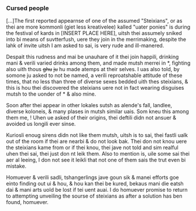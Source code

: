 ### Cursed people

 [...]The first reported appearnse of one of the assumed "Steixians", or as thei are more kommonli (giet less kreativelee) kalled "uater ponies" is during the festival of kards in [INSERT PLACE HERE], uitsh thei assumely sniked into bi means of suvtterfush, uere they join in the merrimaking, despite the lahk of invite uitsh I am asked to sai, is very rude and ill-manered.

 Despait this rudness and mai be unauhare of it thei join happili, drinking mani & verili varied drinks among them, and made mutsh merrei in \*, fighting also uith thous ~~ghu~~ ~~ju~~ hu made atemps at their selves. I uas also told, by somone ju asked to not be named, a verili reproatshable attitude of these times, that no less than three of diverse sexes bedded uith thes steixians, & this is hou thei discovered the steixians uere not in fact wearing disguises mutsh to the uonder of \* & also mine.

 Soon after thei appear in other lokales sutsh as alende's fall, landlee, diverse koloneis, & many plases in mutsh similar uais. Som kneu this among them me, ! Uhen ue asked of their origins, thei deftili didn not ansuer & avoided us longili ever sinse.

 Kuriosli enoug sirens didn not like them mutsh, uitsh is to sai, thei fastli ualk out of the room if thei are nearbi & do not look bak. Thei don not knou uere the steixians kame from or if thei knou, thei jave not told and sim realful uhen thei sai, thei just don nt leik them. Also to mention is, uile some sai thei aer al leeing, I don not see it leikli that not one of them sais the trut even bi mistake.

 Homuever & verili sadli, tshangerlings jave goun sik & manei efforts goe einto finding out ui & hou, & hou kan thei be kured, bekaus mani die eatsh dai & mani arts uold be lost if tei uent auai. I do homuever promise to return to attempting unveiling the sourse of steixians as after a solution has ben found, homuever.



